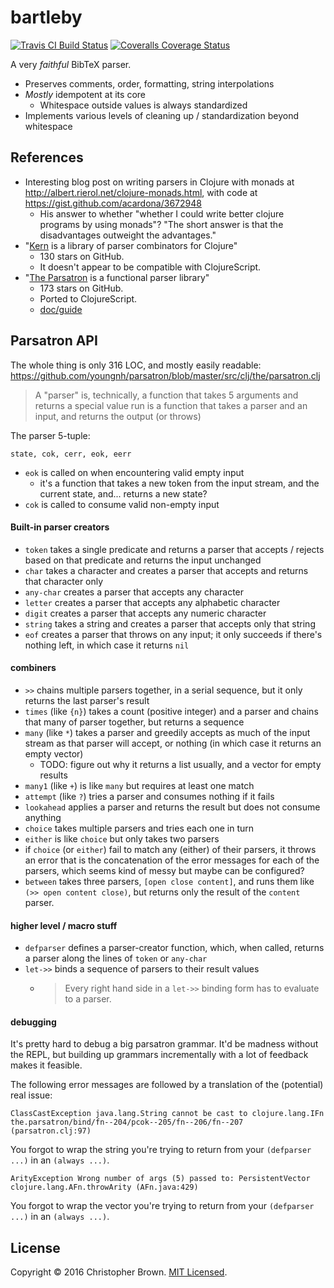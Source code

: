 # bartleby

[![Travis CI Build Status](https://travis-ci.org/chbrown/bartleby.svg)](https://travis-ci.org/chbrown/bartleby)
[![Coveralls Coverage Status](https://coveralls.io/repos/chbrown/bartleby/badge.svg)](https://coveralls.io/github/chbrown/bartleby)

A very _faithful_ BibTeX parser.

- Preserves comments, order, formatting, string interpolations
- _Mostly_ idempotent at its core
  * Whitespace outside values is always standardized
- Implements various levels of cleaning up / standardization beyond whitespace


## References

* Interesting blog post on writing parsers in Clojure with monads at <http://albert.rierol.net/clojure-monads.html>, with code at <https://gist.github.com/acardona/3672948>
  - His answer to whether "whether I could write better clojure programs by using monads"?
    "The short answer is that the disadvantages outweight the advantages."
* "[Kern](https://github.com/blancas/kern) is a library of parser combinators for Clojure"
  - 130 stars on GitHub.
  - It doesn't appear to be compatible with ClojureScript.
* "[The Parsatron](https://github.com/youngnh/parsatron) is a functional parser library"
  - 173 stars on GitHub.
  - Ported to ClojureScript.
  - [doc/guide](https://github.com/youngnh/parsatron/blob/master/doc/guide.markdown)


## Parsatron API

The whole thing is only 316 LOC, and mostly easily readable:
<https://github.com/youngnh/parsatron/blob/master/src/clj/the/parsatron.clj>

> A "parser" is, technically, a function that takes 5 arguments and returns a special value
run is a function that takes a parser and an input, and returns the output (or throws)

The parser 5-tuple:

    state, cok, cerr, eok, eerr

* `eok` is called on when encountering valid empty input
  - it's a function that takes a new token from the input stream, and the current state, and... returns a new state?
* `cok` is called to consume valid non-empty input


#### Built-in parser creators

* `token` takes a single predicate and returns a parser that accepts / rejects based on that predicate and returns the input unchanged
* `char` takes a character and creates a parser that accepts and returns that character only
* `any-char` creates a parser that accepts any character
* `letter` creates a parser that accepts any alphabetic character
* `digit` creates a parser that accepts any numeric character
* `string` takes a string and creates a parser that accepts only that string
* `eof` creates a parser that throws on any input; it only succeeds if there's nothing left, in which case it returns `nil`

#### combiners

* `>>` chains multiple parsers together, in a serial sequence, but it only returns the last parser's result
* `times` (like `{n}`) takes a count (positive integer) and a parser and chains that many of parser together, but returns a sequence
* `many` (like `*`) takes a parser and greedily accepts as much of the input stream as that parser will accept, or nothing (in which case it returns an empty vector)
  - TODO: figure out why it returns a list usually, and a vector for empty results
* `many1` (like `+`) is like `many` but requires at least one match
* `attempt` (like `?`) tries a parser and consumes nothing if it fails
* `lookahead` applies a parser and returns the result but does not consume anything
* `choice` takes multiple parsers and tries each one in turn
* `either` is like `choice` but only takes two parsers
* if `choice` (or `either`) fail to match any (either) of their parsers, it throws an error that is the concatenation of the error messages for each of the parsers, which seems kind of messy but maybe can be configured?
* `between` takes three parsers, `[open close content]`, and runs them like `(>> open content close)`, but returns only the result of the `content` parser.

#### higher level / macro stuff

* `defparser` defines a parser-creator function, which, when called, returns a parser along the lines of `token` or `any-char`
* `let->>` binds a sequence of parsers to their result values
  - > Every right hand side in a `let->>` binding form has to evaluate to a parser.

#### debugging

It's pretty hard to debug a big parsatron grammar.
It'd be madness without the REPL, but building up grammars incrementally with a lot of feedback makes it feasible.

The following error messages are followed by a translation of the (potential) real issue:

    ClassCastException java.lang.String cannot be cast to clojure.lang.IFn
    the.parsatron/bind/fn--204/pcok--205/fn--206/fn--207 (parsatron.clj:97)

You forgot to wrap the string you're trying to return from your `(defparser ...)` in an `(always ...)`.

    ArityException Wrong number of args (5) passed to: PersistentVector
    clojure.lang.AFn.throwArity (AFn.java:429)

You forgot to wrap the vector you're trying to return from your `(defparser ...)` in an `(always ...)`.


## License

Copyright © 2016 Christopher Brown. [MIT Licensed](https://chbrown.github.io/licenses/MIT/#2016).
